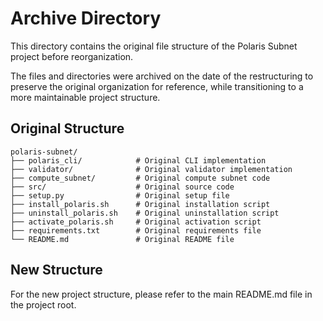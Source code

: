 # Archive Directory

This directory contains the original file structure of the Polaris Subnet project before reorganization.

The files and directories were archived on the date of the restructuring to preserve the original organization for reference, while transitioning to a more maintainable project structure.

## Original Structure

```
polaris-subnet/
├── polaris_cli/            # Original CLI implementation
├── validator/              # Original validator implementation
├── compute_subnet/         # Original compute subnet code
├── src/                    # Original source code
├── setup.py                # Original setup file
├── install_polaris.sh      # Original installation script
├── uninstall_polaris.sh    # Original uninstallation script
├── activate_polaris.sh     # Original activation script
├── requirements.txt        # Original requirements file
└── README.md               # Original README file
```

## New Structure

For the new project structure, please refer to the main README.md file in the project root.

